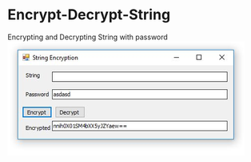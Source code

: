 # Encrypt-Decrypt-String
Encrypting  and Decrypting  String with password 
![alt text](https://github.com/esaaco/Encrypt-Decrypt-String/blob/master/encryptstring.jpg)
